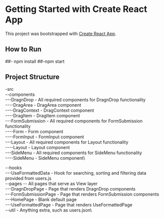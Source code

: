 # Getting Started with Create React App
This project was bootstrapped with [Create React App](https://github.com/facebook/create-react-app).

## How to Run 
##- npm install
##-npm start

## Project Structure
-src\
--components\
---DragnDrop - All required components for DragnDrop functionality\
----DragArea - DragArea component\
----DragContext - DragContext component\
----DragItem - DragItem component\
---FormSubmission - All required components for FormSubmission functionality\
----Form - Form component\
----FormInput - FormInput component\
---Layout - All required components for Layout functionality\
----Layout  - Layout component\
---SideMenu - All required components for SideMenu functionality\
----SideMenu - SideMenu component\


--hooks\
---UseFormattedData - Hook for searching, sorting and filtering data provided from users.js\
--pages -- All pages that serve as View layer\
---DragnDropPage - Page that renders DragnDrop components\
---FormSubmissionPage - Page that renders FormSubmission components\
---HomePage - Blank default page\
---UseFormattedPage - Page that renders UseFormattedPage\
--util - Anything extra, such as users.json\
